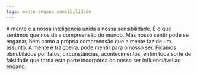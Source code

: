 ```yaml
---
tags: mente engano sensibilidade
---
```

A mente é a nossa inteligência unida à nossa sensibilidade. É o que sentimos que nos dá a compreensão do mundo. Mas nosso sentir pode se enganar, bem como a própria compreensão que a mente faz de um assunto. A mente é traiçoeira, pode mentir para o nosso ser. Ficamos obnubilados por fatos, circunstâncias, acontecimentos, enfim toda sorte de falsidade que torna esta parte incorpórea do nosso ser influenciável ao engano.

